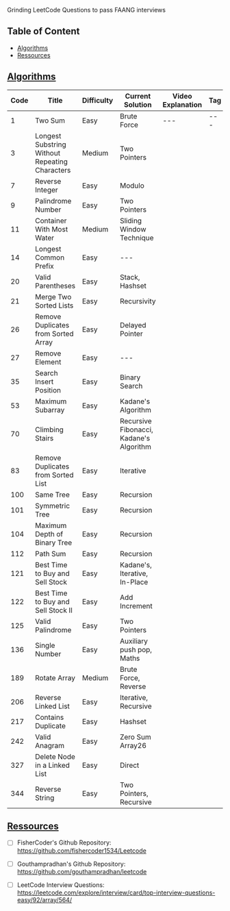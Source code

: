 Grinding LeetCode Questions to pass FAANG interviews

## Table of Content

* [Algorithms](#algorithms)
* [Ressources](#ressources)


## [Algorithms](#algorithms)

  Code | Title | Difficulty | Current Solution | Video Explanation | Tag | Status |
  --- | --- | --- | --- | --- | --- | --- |
  1 | Two Sum | Easy | Brute Force | --- | --- |
  3 | Longest Substring Without Repeating Characters | Medium | Two Pointers |
  7 | Reverse Integer | Easy | Modulo | 
  9 | Palindrome Number | Easy | Two Pointers | 
  11 | Container With Most Water | Medium | Sliding Window Technique |
  14 | Longest Common Prefix | Easy | --- | |
  20 | Valid Parentheses | Easy | Stack, Hashset | |
  21 | Merge Two Sorted Lists | Easy | Recursivity | | |
  26 | Remove Duplicates from Sorted Array | Easy | Delayed Pointer | |
  27 | Remove Element | Easy | --- | |
  35 | Search Insert Position | Easy | Binary Search | 
  53 | Maximum Subarray | Easy | Kadane's Algorithm |
  70 | Climbing Stairs | Easy | Recursive Fibonacci, Kadane's Algorithm |
  83 | Remove Duplicates from Sorted List | Easy | Iterative |
  100 | Same Tree | Easy | Recursion |
  101 | Symmetric Tree | Easy | Recursion |
  104 | Maximum Depth of Binary Tree | Easy | Recursion |
  112 | Path Sum | Easy | Recursion |
  121 | Best Time to Buy and Sell Stock | Easy | Kadane's, Iterative, In-Place | 
  122 | Best Time to Buy and Sell Stock II | Easy | Add Increment
  125 | Valid Palindrome | Easy | Two Pointers
  136 | Single Number | Easy | Auxiliary push pop, Maths |
  189 | Rotate Array | Medium | Brute Force, Reverse | 
  206 | Reverse Linked List | Easy | Iterative, Recursive |
  217 | Contains Duplicate | Easy | Hashset |
  242 | Valid Anagram | Easy | Zero Sum Array26 |
  327 | Delete Node in a Linked List | Easy | Direct
  344 | Reverse String | Easy | Two Pointers, Recursive |
  
## [Ressources](#ressources)

  - [ ] FisherCoder's Github Repository: https://github.com/fishercoder1534/Leetcode
  - [ ] Gouthampradhan's Github Repository: https://github.com/gouthampradhan/leetcode
  - [ ] LeetCode Interview Questions: https://leetcode.com/explore/interview/card/top-interview-questions-easy/92/array/564/

